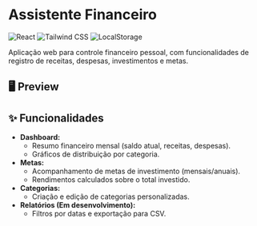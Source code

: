 # Assistente Financeiro

![React](https://img.shields.io/badge/React-18.2.0-blue)
![Tailwind CSS](https://img.shields.io/badge/Styling-Tailwind_CSS-06B6D4)
![LocalStorage](https://img.shields.io/badge/Data_Persistence-LocalStorage-FFD700)

Aplicação web para controle financeiro pessoal, com funcionalidades de registro de receitas, despesas, investimentos e metas.  

## 🖥️ Preview  


## ✨ Funcionalidades  
- **Dashboard:**  
  - Resumo financeiro mensal (saldo atual, receitas, despesas).  
  - Gráficos de distribuição por categoria.  
- **Metas:**  
  - Acompanhamento de metas de investimento (mensais/anuais).  
  - Rendimentos calculados sobre o total investido.  
- **Categorias:**  
  - Criação e edição de categorias personalizadas.  
- **Relatórios (Em desenvolvimento):**  
  - Filtros por datas e exportação para CSV. 
